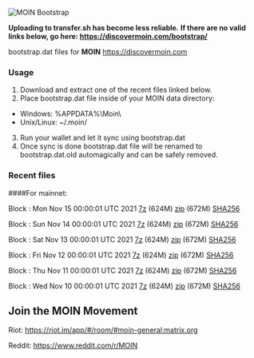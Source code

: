 ![MOIN Bootstrap](https://i.imgur.com/KjM1jMp.jpg)

**Uploading to transfer.sh has become less reliable.**
**If there are no valid links below, go here: https://discovermoin.com/bootstrap/**

bootstrap.dat files for **MOIN** https://discovermoin.com

### Usage

1. Download and extract one of the recent files linked below.
2. Place bootstrap.dat file inside of your MOIN data directory:
 - Windows: %APPDATA%\Moin\
 - Unix/Linux: ~/.moin/
3. Run your wallet and let it sync using bootstrap.dat
4. Once sync is done bootstrap.dat file will be renamed to bootstrap.dat.old automagically and can be safely removed.


### Recent files

####For mainnet:

Block : Mon Nov 15 00:00:01 UTC 2021 [7z](https://transfer.sh/MLf7Hy/bootstrap.dat.20211115.7z) (624M) [zip](https://transfer.sh/T9MP4c/bootstrap.dat.20211115.zip) (672M) [SHA256](https://transfer.sh/AybCvz/sha256.txt)

Block : Sun Nov 14 00:00:01 UTC 2021 [7z](https://transfer.sh/WEttJW/bootstrap.dat.20211114.7z) (624M) [zip](https://transfer.sh/EDFJA0/bootstrap.dat.20211114.zip) (672M) [SHA256](https://transfer.sh/dqCgeH/sha256.txt)

Block : Sat Nov 13 00:00:01 UTC 2021 [7z](https://transfer.sh/mLfsJz/bootstrap.dat.20211113.7z) (624M) [zip](https://transfer.sh/mW2Aa2/bootstrap.dat.20211113.zip) (672M) [SHA256](https://transfer.sh/xHjnEr/sha256.txt)

Block : Fri Nov 12 00:00:01 UTC 2021 [7z](https://transfer.sh/EoOagB/bootstrap.dat.20211112.7z) (624M) [zip](https://transfer.sh/hzFSLD/bootstrap.dat.20211112.zip) (672M) [SHA256](https://transfer.sh/H5E3W5/sha256.txt)

Block : Thu Nov 11 00:00:01 UTC 2021 [7z](https://transfer.sh/XBCMqh/bootstrap.dat.20211111.7z) (624M) [zip](https://transfer.sh/M5wFpF/bootstrap.dat.20211111.zip) (672M) [SHA256](https://transfer.sh/ssqCsW/sha256.txt)

Block : Wed Nov 10 00:00:01 UTC 2021 [7z](https://transfer.sh/08vGCk/bootstrap.dat.20211110.7z) (624M) [zip](https://transfer.sh/oVXWXA/bootstrap.dat.20211110.zip) (672M) [SHA256](https://transfer.sh/XDoRED/sha256.txt)

## Join the MOIN Movement

Riot: https://riot.im/app/#/room/#moin-general:matrix.org

Reddit: https://www.reddit.com/r/MOIN
